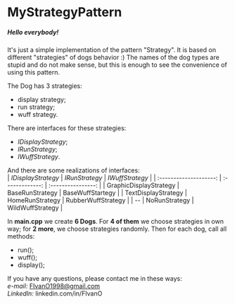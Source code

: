 # MyStrategyPattern

##### Hello everybody!

It's just a simple implementation of the pattern "Strategy".
It is based on different "strategies" of dogs behavior :)
The names of the dog types are stupid and do not make sense, but this is enough to see the convenience of using this pattern.

The Dog has 3 strategies:
- display strategy;
- run strategy;
- wuff strategy.

There are interfaces for these strategies:
- *IDisplayStrategy*;
- *IRunStrategy*;
- *IWuffStrategy*.

And there are some realizations of interfaces: <br/>
| *IDisplayStrategy*     | *IRunStrategy*  | *IWuffStrategy*    |
| :--------------------: | :-------------: | :----------------: |
| GraphicDisplayStrategy | BaseRunStrategy | BaseWuffStartegy   |
| TextDisplayStrategy    | HomeRunStrategy | RubberWuffStrategy |
| --                     | NoRunStrategy   | WildWuffStrategy   |

In **main.cpp** we create **6 Dogs**. 
For **4 of them** we choose strategies in own way; for **2 more**, we choose strategies randomly. 
Then for each dog, call all methods: 
- run(); 
- wuff(); 
- display();

If you have any questions, please contact me in these ways: <br/>
*e-mail:* FIvanO1998@gmail.com <br/>
*LinkedIn:* linkedin.com/in/FIvanO
